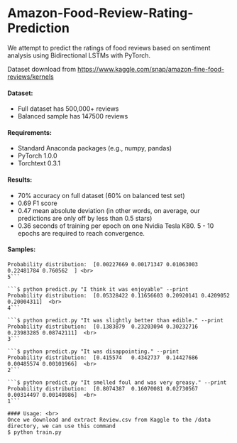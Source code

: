 # Amazon-Food-Review-Rating-Prediction
We attempt to predict the ratings of food reviews based on sentiment analysis using Bidirectional LSTMs with PyTorch.

Dataset download from https://www.kaggle.com/snap/amazon-fine-food-reviews/kernels

#### Dataset:
* Full dataset has 500,000+ reviews
* Balanced sample has 147500 reviews

#### Requirements:
* Standard Anaconda packages (e.g., numpy, pandas)
* PyTorch 1.0.0
* Torchtext 0.3.1

#### Results:
* 70% accuracy on full dataset (60% on balanced test set)
* 0.69 F1 score
* 0.47 mean absolute deviation (in other words, on average, our predictions are only off by less than 0.5 stars)
* 0.36 seconds of training per epoch on one Nvidia Tesla K80. 5 - 10 epochs are required to reach convergence.

#### Samples: <br>
```$ python predict.py "It was very fragrant and delicate. I definitely recommend." --print
Probability distribution:  [0.00227669 0.00171347 0.01063003 0.22481784 0.760562  ] <br>
5```

```$ python predict.py "I think it was enjoyable" --print
Probability distribution:  [0.05328422 0.11656603 0.20920141 0.4209052  0.20004311]  <br>
4```

```$ python predict.py "It was slightly better than edible." --print
Probability distribution:  [0.1383879  0.23203094 0.30232716 0.23983285 0.08742111]  <br>
3```

```$ python predict.py "It was disappointing." --print
Probability distribution:  [0.415574   0.4342737  0.14427686 0.00485574 0.00101966]  <br>
2```

```$ python predict.py "It smelled foul and was very greasy." --print
Probability distribution:  [0.8074387  0.16070081 0.02730567 0.00314497 0.00140986]  <br>
1```

#### Usage: <br>
Once we download and extract Review.csv from Kaggle to the /data directory, we can use this command 
$ python train.py 

